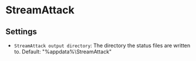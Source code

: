 # StreamAttack

## Settings

* `StreamAttack output directory`: The directory the status files are written
  to. Default: "%appdata%\StreamAttack\"